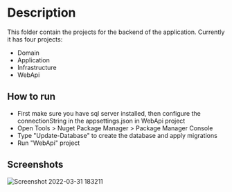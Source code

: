 # Description
This folder contain the projects for the backend of the application. 
Currently it has four projects:
* Domain
* Application
* Infrastructure
* WebApi

## How to run
- First make sure you have sql server installed, then configure the connectionString in the appsettings.json in WebApi project
- Open Tools > Nuget Package Manager > Package Manager Console
- Type "Update-Database" to create the database and apply migrations
- Run "WebApi" project

## Screenshots
![Screenshot 2022-03-31 183211](https://user-images.githubusercontent.com/39552203/161105796-37bb6c5e-12b6-40a5-b0b2-9b8b607a663d.png)
